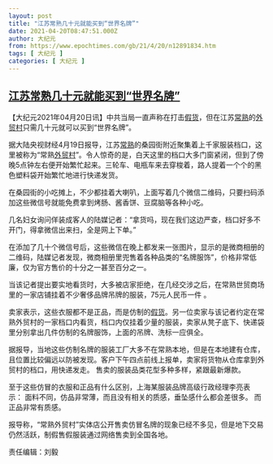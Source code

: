 ```yaml
---
layout: post
title: "江苏常熟几十元就能买到“世界名牌”"
date: 2021-04-20T08:47:51.000Z
author: 大纪元
from: https://www.epochtimes.com/gb/21/4/20/n12891834.htm
tags: [ 大纪元 ]
categories: [ 大纪元 ]
---
```

<!--1618908471000-->
[江苏常熟几十元就能买到“世界名牌”](https://www.epochtimes.com/gb/21/4/20/n12891834.htm)
------

<div>
<p>【大纪元2021年04月20日讯】中共当局一直声称在打击<a href="https://www.epochtimes.com/gb/tag/%E5%81%87%E8%B4%A7.html">假货</a>，但在江苏<a href="https://www.epochtimes.com/gb/tag/%E5%B8%B8%E7%86%9F.html">常熟</a>的<a href="https://www.epochtimes.com/gb/tag/%E5%A4%96%E8%B4%B8%E6%9D%91.html">外贸村</a>只需几十元就可以买到“世界名牌”。</p><p>据大陆央视财经4月19日报导，江苏<a href="https://www.epochtimes.com/gb/tag/%E5%B8%B8%E7%86%9F.html">常熟</a>的桑园街附近聚集着上千家服装档口，这里被称为“常熟<a href="https://www.epochtimes.com/gb/tag/%E5%A4%96%E8%B4%B8%E6%9D%91.html">外贸村</a>”。令人惊奇的是，白天这里的档口大多门窗紧闭，但到了傍晚5点钟左右便开始繁忙起来。三轮车、电瓶车来去穿梭着，路人提着一个个的黑色塑料袋开始繁忙地进行快递发货。</p><p>在桑园街的小吃摊上，不少都挂着大喇叭，上面写着几个微信二维码，只要扫码添加这些微信号就能免费拿到烤肠、酱香饼、豆腐脑等各种小吃。</p><p>几名妇女询问佯装成客人的陆媒记者：“拿货吗，现在我们这边严查，档口好多不开门，得拿微信出来扫，全是网上下单。”</p><p>在添加了几十个微信号后，这些微信在晚上都发来一张图片，显示的是微商相册的二维码，陆媒记者发现，微商相册里兜售着各种品类的“名牌服饰”，价格非常低廉，仅为官方售价的十分之一甚至百分之一。</p><p>当该记者提出要实地看货时，大多被店家拒绝，在几经交涉之后，在常熟世贸商场里的一家店铺挂着不少奢侈品牌吊牌的服装，75元人民币一件 。</p><p>卖家表示，这些衣服都不是正品，而是仿制的<a href="https://www.epochtimes.com/gb/tag/%E5%81%87%E8%B4%A7.html">假货</a>。另一位卖家与该记者约定在常熟外贸村的一家档口内看货，档口内仅挂着少量的服装，卖家从凳子底下、快递袋里分别拿出几件仿制的名牌服饰，上面的吊牌、洗标一应俱全。</p><p>据报导，当地这些仿制名牌的服装工厂大多不在常熟本地，但是在本地建有仓库，且位置比较偏远以防被发现。客户下午四点前线上报单，卖家将货物从仓库拿到外贸村的档口，用快递发走。 售卖的服装品类花型多种多样，紧跟最新爆款。</p><p>至于这些仿冒的衣服和正品有什么区别，上海某服装品牌高级行政经理李亮表示： 面料不同，仿品非常薄，而且没有相关的质感，垂坠感什么都会差很多。 而正品非常有质感。</p><p>报导称，“常熟外贸村”实体店公开售卖仿冒名牌的现象已经不多见，但是地下交易仍然活跃，制假售假服装通过网络售卖到全国各地。</p><p>责任编辑：刘毅</p>
</div>
